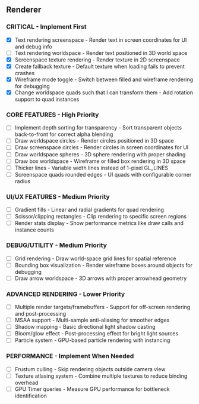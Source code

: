 
## Renderer

### CRITICAL - Implement First

- [x] Text rendering screenspace - Render text in screen coordinates for UI and debug info
- [ ] Text rendering worldspace - Render text positioned in 3D world space
- [x] Screenspace texture rendering - Render texture in 2D screenspace
- [x] Create fallback texture - Default texture when loading fails to prevent crashes
- [x] Wireframe mode toggle - Switch between filled and wireframe rendering for debugging
- [x] Change worldspace quads such that I can transform them - Add rotation support to quad instances

### CORE FEATURES - High Priority

- [ ] Implement depth sorting for transparency - Sort transparent objects back-to-front for correct alpha blending
- [ ] Draw worldspace circles - Render circles positioned in 3D space
- [ ] Draw screenspace circles - Render circles in screen coordinates for UI
- [ ] Draw worldspace spheres - 3D sphere rendering with proper shading
- [ ] Draw box worldspace - Wireframe or filled box rendering in 3D space
- [ ] Thicker lines - Variable width lines instead of 1-pixel GL_LINES
- [ ] Screenspace quads rounded edges - UI quads with configurable corner radius

### UI/UX FEATURES - Medium Priority

- [ ] Gradient fills - Linear and radial gradients for quad rendering
- [ ] Scissor/clipping rectangles - Clip rendering to specific screen regions
- [ ] Render stats display - Show performance metrics like draw calls and instance counts

### DEBUG/UTILITY - Medium Priority

- [ ] Grid rendering - Draw world-space grid lines for spatial reference
- [ ] Bounding box visualization - Render wireframe boxes around objects for debugging
- [ ] Draw arrow worldspace - 3D arrows with proper arrowhead geometry

### ADVANCED RENDERING - Lower Priority

- [ ] Multiple render targets/framebuffers - Support for off-screen rendering and post-processing
- [ ] MSAA support - Multi-sample anti-aliasing for smoother edges
- [ ] Shadow mapping - Basic directional light shadow casting
- [ ] Bloom/glow effect - Post-processing effect for bright light sources
- [ ] Particle system - GPU-based particle rendering with instancing

### PERFORMANCE - Implement When Needed

- [ ] Frustum culling - Skip rendering objects outside camera view
- [ ] Texture atlasing system - Combine multiple textures to reduce binding overhead
- [ ] GPU Timer queries - Measure GPU performance for bottleneck identification